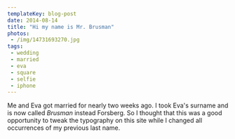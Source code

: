 ```yaml
---
templateKey: blog-post
date: 2014-08-14
title: "Hi my name is Mr. Brusman"
photos:
 - /img/14731693270.jpg
tags:
 - wedding
 - married
 - eva
 - square
 - selfie
 - iphone
---
```


Me and Eva got married for nearly two weeks ago. I took Eva's surname and is now called *Brusman* instead Forsberg. So I thought that this was a good opportunity to tweak the typography on this site while I changed all occurrences of my previous last name.
